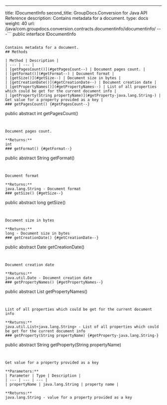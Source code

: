 ---
title: IDocumentInfo
second_title: GroupDocs.Conversion for Java API Reference
description: Contains metadata for a document.
type: docs
weight: 40
url: /java/com.groupdocs.conversion.contracts.documentinfo/idocumentinfo/
---```
public interface IDocumentInfo
```

Contains metadata for a document.
## Methods

| Method | Description |
| --- | --- |
| [getPagesCount()](#getPagesCount--) | Document pages count. |
| [getFormat()](#getFormat--) | Document format |
| [getSize()](#getSize--) | Document size in bytes |
| [getCreationDate()](#getCreationDate--) | Document creation date |
| [getPropertyNames()](#getPropertyNames--) | List of all properties which could be get for the current document info |
| [getProperty(String propertyName)](#getProperty-java.lang.String-) | Get value for a property provided as a key |
### getPagesCount() {#getPagesCount--}
```
public abstract int getPagesCount()
```


Document pages count.

**Returns:**
int
### getFormat() {#getFormat--}
```
public abstract String getFormat()
```


Document format

**Returns:**
java.lang.String - Document format
### getSize() {#getSize--}
```
public abstract long getSize()
```


Document size in bytes

**Returns:**
long - Document size in bytes
### getCreationDate() {#getCreationDate--}
```
public abstract Date getCreationDate()
```


Document creation date

**Returns:**
java.util.Date - Document creation date
### getPropertyNames() {#getPropertyNames--}
```
public abstract List<String> getPropertyNames()
```


List of all properties which could be get for the current document info

**Returns:**
java.util.List<java.lang.String> - List of all properties which could be get for the current document info
### getProperty(String propertyName) {#getProperty-java.lang.String-}
```
public abstract String getProperty(String propertyName)
```


Get value for a property provided as a key

**Parameters:**
| Parameter | Type | Description |
| --- | --- | --- |
| propertyName | java.lang.String | property name |

**Returns:**
java.lang.String - value for a property provided as a key
